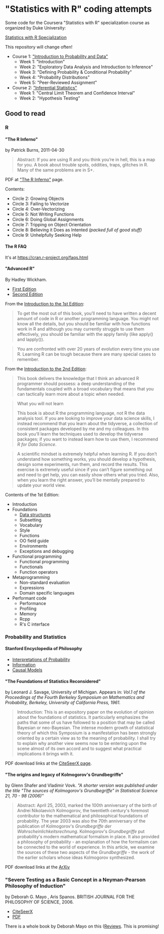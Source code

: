 # "Statistics with R" coding attempts

Some code for the Coursera "Statistics with R" specialization course as organized by Duke University:

[Statistics with R Specialization](https://www.coursera.org/specializations/statistics)

This repository will change often!

- Course 1: ["Introduction to Probability and Data"](https://www.coursera.org/learn/probability-intro/)
   - Week 1: "Introduction"
   - Week 2: "Exploratory Data Analysis and Introduction to Inference"
   - Week 3: "Defining Probability & Conditional Probability"
   - Week 4: "Probability Distributions"
   - Week 5: "Peer-Reviewed Assignment"
- Course 2: ["Inferential Statistics"](https://www.coursera.org/learn/inferential-statistics-intro/)
   - Week 1: "Central Limit Theorem and Confidence Interval"
   - Week 2: "Hypothesis Testing"

## Good to read

### R

#### "The R Inferno"

by Patrick Burns, 2011-04-30

> Abstract: If you are using R and you think you’re in hell, this is a map for you. A book about trouble spots,
> oddities, traps, glitches in R.  Many of the same problems are in S+.

PDF at ["The R Inferno"](http://www.burns-stat.com/documents/books/the-r-inferno/) page.

Contents:

- Circle 2: Growing Objects
- Circle 3: Failing to Vectorize
- Circle 4: Over-Vectorizing
- Circle 5: Not Writing Functions
- Circle 6: Doing Global Assignments
- Circle 7: Tripping on Object Orientation
- Circle 8: Believing it Does as Intented _(packed full of good stuff)_
- Circle 9: Unhelpfully Seeking Help 

#### The R FAQ

It's at https://cran.r-project.org/faqs.html

#### "Advanced R"

By Hadley Wickham.

- [First Edition](http://adv-r.had.co.nz)
- [Second Edition](https://adv-r.hadley.nz/)

From the [Introduction to the 1st Edition](http://adv-r.had.co.nz/Introduction.html):

> To get the most out of this book, you’ll need to have written a decent amount of code in R or
> another programming language. You might not know all the details, but you should be familiar
> with how functions work in R and although you may currently struggle to use them effectively,
> you should be familiar with the apply family (like apply() and lapply()).

> You are confronted with over 20 years of evolution every time you use R.
> Learning R can be tough because there are many special cases to remember.

From the [Introduction to the 2nd Edition](https://adv-r.hadley.nz/introduction.html):

> This book delivers the knowledge that I think an advanced R programmer should possess: a deep
> understanding of the fundamentals coupled with a broad vocabulary that means that you can 
> tactically learn more about a topic when needed.

> What you will not learn
> 
> This book is about R the programming language, not R the data analysis tool. If you are
> looking to improve your data science skills, I instead recommend that you learn about 
> the tidyverse, a collection of consistent packages developed by me and my colleagues.
> In this book you’ll learn the techniques used to develop the tidyverse packages; if you
> want to instead learn how to use them, I recommend _R for Data Science_.

> A scientific mindset is extremely helpful when learning R. If you don’t understand 
> how something works, you should develop a hypothesis, design some experiments, run them,
> and record the results. This exercise is extremely useful since if you can’t figure
> something out and need to get help, you can easily show others what you tried. Also,
> when you learn the right answer, you’ll be mentally prepared to update your world view.

Contents of the 1st Edition:

- Introduction
- Foundations
  - [Data structures](http://adv-r.had.co.nz/Data-structures.html)
  - Subsetting
  - Vocabulary
  - Style
  - Functions
  - OO field guide
  - Environments
  - Exceptions and debugging
- Functional programming
  - Functional programming
  - Functionals
  - Function operators
- Metaprogramming
  - Non-standard evaluation
  - Expressions
  - Domain specific languages
- Performant code
  - Performance
  - Profiling
  - Memory
  - Rcpp
  - R's C interface

### Probability and Statistics

#### Stanford Encyclopedia of Philosophy

- [Interpretations of Probability](https://plato.stanford.edu/entries/probability-interpret/)
- [Information](https://plato.stanford.edu/entries/information/)
- [Causal Models](https://plato.stanford.edu/entries/causal-models/)

#### "The Foundations of Statistics Reconsidered"

by Leonard J. Savage, University of Michigan. Appears in: _Vol.1 of the Proceedings of the Fourth Berkeley Symposium on Mathematics and Probability, Berkeley, University of California Press, 1961._

> Introduction: This is an expository paper on the evolution of opinion about the foundations of statistics.
> It particularly emphasizes the paths that some of us have followed to a position that may be called
> Bayesian or neo-Bayesian.
> The intense modern growth of statistical theory of which this Symposium is a manifestation has been
> strongly oriented by a certain view as to the meaning of probability. I shall try to explain why another
> view seems now to be entering upon the scene almost of its own accord and to suggest what practical 
> implications it brings with it.

PDF download links at the [CiteSeerX page](https://citeseerx.ist.psu.edu/viewdoc/summary?doi=10.1.1.170.8812).

#### "The origins and legacy of Kolmogorov's Grundbegriffe"

by Glenn Shafer and Vladimir Vovk. _"A shorter version was published under the title "The sources of Kolmogorov's Grundbegriffe" in Statistical Science 21, 70 - 98 (2006)"_

> Abstract: April 25, 2003, marked the 100th anniversary of the birth of Andrei Nikolaevich Kolmogorov, the
> twentieth century's foremost contributor to the mathematical and philosophical foundations of probability. The year
> 2003 was also the 70th anniversary of the publication of Kolmogorov's _Grundbegriffe der Wahrscheinlichkeitsrechnung_.
> Kolmogorov's _Grundbegriffe_ put probability's modern mathematical formalism in place. It also provided a philosophy of
> probability - an explanation of how the formalism can be connected to the world of experience. In this article, we
> examine the sources of these two aspects of the _Grundbegriffe_ - the work of the earlier scholars whose ideas
> Kolmogorov synthesized. 

PDF download links at the [ArXiv](https://arxiv.org/abs/1802.06071)

### "Severe Testing as a Basic Concept in a Neyman-Pearson Philosophy of Induction"

by Deborah G. Mayo , Aris Spanos. BRITISH JOURNAL FOR THE PHILOSOPHY OF SCIENCE, 2006.

- [CiteSeerX](https://citeseerx.ist.psu.edu/viewdoc/summary?doi=10.1.1.130.8131)
- [PDF](https://www.phil.vt.edu/dmayo/personal_website/2006Mayo_Spanos_severe_testing.pdf)

There is a whole book by Deborah Mayo on this ([Reviews](https://statmodeling.stat.columbia.edu/2019/04/12/several-reviews-of-deborah-mayos-new-book-statistical-inference-as-severe-testing-how-to-get-beyond-the-statistics-wars/). This is promising!

